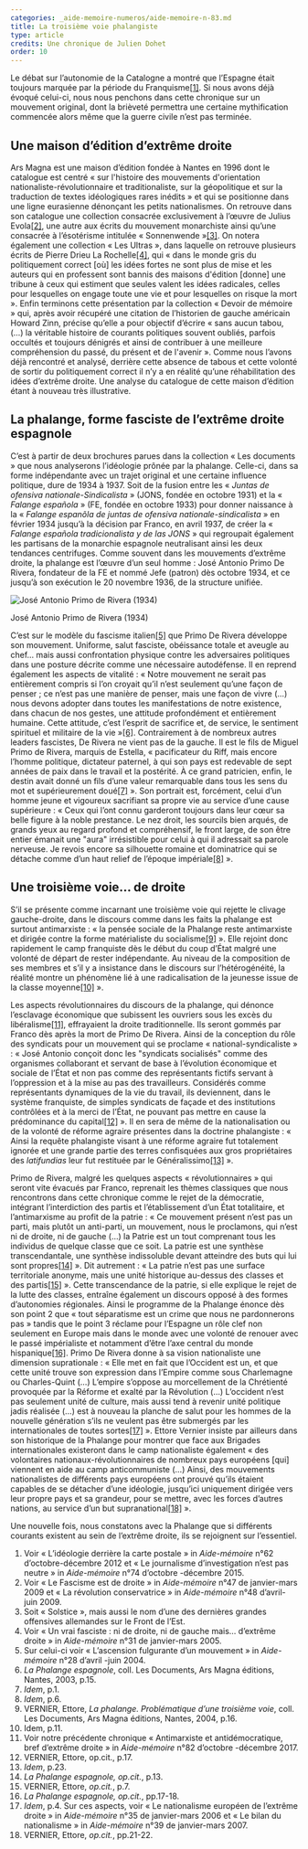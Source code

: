 ```yaml
---
categories: _aide-memoire-numeros/aide-memoire-n-83.md
title: La troisième voie phalangiste
type: article
credits: Une chronique de Julien Dohet
order: 10
---
```

Le débat sur l’autonomie de la Catalogne a montré que l’Espagne était toujours marquée par la période du Franquisme[[1]](#footnote-1). Si nous avons déjà évoqué celui-ci, nous nous penchons dans cette chronique sur un mouvement original, dont la brièveté permettra une certaine mythification commencée alors même que la guerre civile n’est pas terminée.

## Une maison d’édition d’extrême droite

Ars Magna est une maison d’édition fondée à Nantes en 1996 dont le catalogue est centré « sur l'histoire des mouvements d'orientation nationaliste-révolutionnaire et traditionaliste, sur la géopolitique et sur la traduction de textes idéologiques rares inédits » et qui se positionne dans une ligne eurasienne dénonçant les petits nationalismes. On retrouve dans son catalogue une collection consacrée exclusivement à l’œuvre de Julius Evola[[2]](#footnote-2), une autre aux écrits du mouvement monarchiste ainsi qu’une consacrée à l’ésotérisme intitulée « Sonnenwende »[[3]](#footnote-3). On notera également une collection « Les Ultras », dans laquelle on retrouve plusieurs écrits de Pierre Drieu La Rochelle[[4]](#footnote-4), qui « dans le monde gris du politiquement correct \[où] les idées fortes ne sont plus de mise et les auteurs qui en professent sont bannis des maisons d'édition \[donne] une tribune à ceux qui estiment que seules valent les idées radicales, celles pour lesquelles on engage toute une vie et pour lesquelles on risque la mort ». Enfin terminons cette présentation par la collection « Devoir de mémoire » qui, après avoir récupéré une citation de l’historien de gauche américain Howard Zinn, précise qu’elle a pour objectif d’écrire « sans aucun tabou, (…) la véritable histoire de courants politiques souvent oubliés, parfois occultés et toujours dénigrés et ainsi de contribuer à une meilleure compréhension du passé, du présent et de l'avenir ». Comme nous l’avons déjà rencontré et analysé, derrière cette absence de tabous et cette volonté de sortir du politiquement correct il n’y a en réalité qu’une réhabilitation des idées d’extrême droite. Une analyse du catalogue de cette maison d’édition étant à nouveau très illustrative.

## La phalange, forme fasciste de l’extrême droite espagnole

C’est à partir de deux brochures parues dans la collection « Les documents » que nous analyserons l’idéologie prônée par la phalange. Celle-ci, dans sa forme indépendante avec un trajet original et une certaine influence politique, dure de 1934 à 1937. Soit de la fusion entre les « _Juntas de ofensiva nationale-Sindicalista_ » (JONS, fondée en octobre 1931) et la « _Falange española_ » (FE, fondée en octobre 1933) pour donner naissance à la « _Falange espanõla de juntas de ofensiva nationale-sindicalista_ » en février 1934 jusqu’à la décision par Franco, en avril 1937, de créer la « _Falange española tradicionalista y de las JONS_ » qui regroupait également les partisans de la monarchie espagnole neutralisant ainsi les deux tendances centrifuges. Comme souvent dans les mouvements d’extrême droite, la phalange est l’œuvre d’un seul homme : José Antonio Primo De Rivera, fondateur de la FE et nommé Jefe (patron) dès octobre 1934, et ce jusqu’à son exécution le 20 novembre 1936, de la structure unifiée.



![José Antonio Primo de Rivera (1934)](/assets/uploads/am-83-jose-antonio-primo-de-rivera-1934.jpg)

<span class="img-copyright"> José Antonio Primo de Rivera (1934) </span>

C’est sur le modèle du fascisme italien[[5]](#footnote-5) que Primo De Rivera développe son mouvement. Uniforme, salut fasciste, obéissance totale et aveugle au chef… mais aussi confrontation physique contre les adversaires politiques dans une posture décrite comme une nécessaire autodéfense. Il en reprend également les aspects de vitalité : « Notre mouvement ne serait pas entièrement compris si l’on croyait qu’il n’est seulement qu’une façon de penser ; ce n’est pas une manière de penser, mais une façon de vivre (…) nous devons adopter dans toutes les manifestations de notre existence, dans chacun de nos gestes, une attitude profondément et entièrement humaine. Cette attitude, c’est l’esprit de sacrifice et, de service, le sentiment spirituel et militaire de la vie »[[6]](#footnote-6). Contrairement à de nombreux autres leaders fascistes, De Rivera ne vient pas de la gauche. Il est le fils de Miguel Primo de Rivera, marquis de Estella, « pacificateur du Riff, mais encore l’homme politique, dictateur paternel, à qui son pays est redevable de sept années de paix dans le travail et la postérité. À ce grand patricien, enfin, le destin avait donné un fils d’une valeur remarquable dans tous les sens du mot et supérieurement doué[[7]](#footnote-7) ». Son portrait est, forcément, celui d’un homme jeune et vigoureux sacrifiant sa propre vie au service d’une cause supérieure : « Ceux qui l’ont connu garderont toujours dans leur cœur sa belle figure à la noble prestance. Le nez droit, les sourcils bien arqués, de grands yeux au regard profond et compréhensif, le front large, de son être entier émanait une "aura" irrésistible pour celui à qui il adressait sa parole nerveuse. Je revois encore sa silhouette romaine et dominatrice qui se détache comme d’un haut relief de l’époque impériale[[8]](#footnote-8) ».

## Une troisième voie… de droite

S’il se présente comme incarnant une troisième voie qui rejette le clivage gauche-droite, dans le discours comme dans les faits la phalange est surtout antimarxiste : « la pensée sociale de la Phalange reste antimarxiste et dirigée contre la forme matérialiste du socialisme[[9]](#footnote-9) ». Elle rejoint donc rapidement le camp franquiste dès le début du coup d’État malgré une volonté de départ de rester indépendante. Au niveau de la composition de ses membres et s’il y a insistance dans le discours sur l’hétérogénéité, la réalité montre un phénomène lié à une radicalisation de la jeunesse issue de la classe moyenne[[10]](#footnote-10) ».

Les aspects révolutionnaires du discours de la phalange, qui dénonce l’esclavage économique que subissent les ouvriers sous les excès du libéralisme[[11]](#footnote-11), effrayaient la droite traditionnelle. Ils seront gommés par Franco dès après la mort de Primo De Rivera. Ainsi de la conception du rôle des syndicats pour un mouvement qui se proclame « national-syndicaliste » : « José Antonio conçoit donc les "syndicats socialisés" comme des organismes collaborant et servant de base à l’évolution économique et sociale de l’État et non pas comme des représentants fictifs servant à l’oppression et à la mise au pas des travailleurs. Considérés comme représentants dynamiques de la vie du travail, ils deviennent, dans le système franquiste, de simples syndicats de façade et des institutions contrôlées et à la merci de l’État, ne pouvant pas mettre en cause la prédominance du capital[[12]](#footnote-12) ». Il en sera de même de la nationalisation ou de la volonté de réforme agraire présentes dans la doctrine phalangiste : « Ainsi la requête phalangiste visant à une réforme agraire fut totalement ignorée et une grande partie des terres confisquées aux gros propriétaires des _latifundias_ leur fut restituée par le Généralissimo[[13]](#footnote-13) ».

Primo de Rivera, malgré les quelques aspects « révolutionnaires » qui seront vite évacués par Franco, reprenait les thèmes classiques que nous rencontrons dans cette chronique comme le rejet de la démocratie, intégrant l’interdiction des partis et l’établissement d’un État totalitaire, et l’antimarxisme au profit de la patrie : « Ce mouvement présent n’est pas un parti, mais plutôt un anti-parti, un mouvement, nous le proclamons, qui n’est ni de droite, ni de gauche (…) la Patrie est un tout comprenant tous les individus de quelque classe que ce soit. La patrie est une synthèse transcendantale, une synthèse indissoluble devant atteindre des buts qui lui sont propres[[14]](#footnote-14) ». Dit autrement : « La patrie n’est pas une surface territoriale anonyme, mais une unité historique au-dessus des classes et des partis[[15]](#footnote-15) ». Cette transcendance de la patrie, si elle explique le rejet de la lutte des classes, entraîne également un discours opposé à des formes d’autonomies régionales. Ainsi le programme de la Phalange énonce dès son point 2 que « tout séparatisme est un crime que nous ne pardonnerons pas » tandis que le point 3 réclame pour l’Espagne un rôle clef non seulement en Europe mais dans le monde avec une volonté de renouer avec le passé impérialiste et notamment d’être l’axe central du monde hispanique[[16]](#footnote-16). Primo De Rivera donne à sa vision nationaliste une dimension suprationale : « Elle met en fait que l’Occident est un, et que cette unité trouve son expression dans l’Empire comme sous Charlemagne ou Charles-Quint (…) L’empire s’oppose au morcellement de la Chrétienté provoquée par la Réforme et exalté par la Révolution (…) L’occident n’est pas seulement unité de culture, mais aussi tend à revenir unité politique jadis réalisée (…) est à nouveau la planche de salut pour les hommes de la nouvelle génération s’ils ne veulent pas être submergés par les internationales de toutes sortes[[17]](#footnote-17) ». Ettore Vernier insiste par ailleurs dans son historique de la Phalange pour montrer que face aux Brigades internationales existeront dans le camp nationaliste également « des volontaires nationaux-révolutionnaires de nombreux pays européens \[qui] viennent en aide au camp anticommuniste (…) Ainsi, des mouvements nationalistes de différents pays européens ont prouvé qu’ils étaient capables de se détacher d’une idéologie, jusqu’ici uniquement dirigée vers leur propre pays et sa grandeur, pour se mettre, avec les forces d’autres nations, au service d’un but supranational[[18]](#footnote-18) ».

Une nouvelle fois, nous constatons avec la Phalange que si différents courants existent au sein de l’extrême droite, ils se rejoignent sur l’essentiel.

1. Voir « L’idéologie derrière la carte postale » in _Aide-mémoire_ n°62 d’octobre-décembre 2012 et « Le journalisme d’investigation n’est pas neutre » in _Aide-mémoire_ n°74 d’octobre -décembre 2015.
2. Voir « Le Fascisme est de droite » in _Aide-mémoire_ n°47 de janvier-mars 2009 et « La révolution conservatrice » in _Aide-mémoire_ n°48 d’avril-juin 2009.
3. Soit « Solstice », mais aussi le nom d’une des dernières grandes offensives allemandes sur le Front de l’Est.
4. Voir « Un vrai fasciste : ni de droite, ni de gauche mais… d’extrême droite » in _Aide-mémoire_ n°31 de janvier-mars 2005.
5. Sur celui-ci voir « L’ascension fulgurante d’un mouvement » in _Aide-mémoire_ n°28 d’avril -juin 2004.
6. _La Phalange espagnole_, coll. Les Documents, Ars Magna éditions, Nantes, 2003, p.15.
7. _Idem_, p.1.
8. _Idem_, p.6.
9. VERNIER, Ettore, _La phalange. Problématique d’une troisième voie_, coll. Les Documents, Ars Magna éditions, Nantes, 2004, p.16.
10. Idem, p.11.
11. Voir notre précédente chronique « Antimarxiste et antidémocratique, bref d’extrême droite » in _Aide-mémoire_ n°82 d’octobre -décembre 2017.
12. VERNIER, Ettore, op.cit., p.17.
13. _Idem_, p.23.
14. _La Phalange espagnole, op.cit._, p.13.
15. VERNIER, Ettore, _op.cit._, p.7.
16. _La Phalange espagnole, op.cit._, pp.17-18.
17. _Idem_, p.4. Sur ces aspects, voir « Le nationalisme européen de l’extrême droite » in _Aide-mémoire_ n°35 de janvier-mars 2006 et « Le bilan du nationalisme » in _Aide-mémoire_ n°39 de janvier-mars 2007.
18. VERNIER, Ettore, _op.cit._, pp.21-22.

